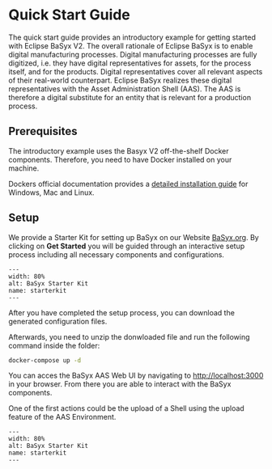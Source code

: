 # Quick Start Guide

The quick start guide provides an introductory example for getting started with Eclipse BaSyx V2.
The overall rationale of Eclipse BaSyx is to enable digital manufacturing processes.
Digital manufacturing processes are fully digitized, i.e. they have digital representatives for assets, for the process itself, and for the products.
Digital representatives cover all relevant aspects of their real-world counterpart.
Eclipse BaSyx realizes these digital representatives with the Asset Administration Shell (AAS).
The AAS is therefore a digital substitute for an entity that is relevant for a production process.

## Prerequisites

The introductory example uses the Basyx V2 off-the-shelf Docker components.
Therefore, you need to have Docker installed on your machine.

Dockers official documentation provides a [detailed installation guide](https://docs.docker.com/get-docker/) for Windows, Mac and Linux.

## Setup

We provide a Starter Kit for setting up BaSyx on our Website [BaSyx.org](https://basyx.org/#/).
By clicking on **Get Started** you will be guided through an interactive setup process including all necessary components and configurations.

```{figure} ./images/starterkit.png
---
width: 80%
alt: BaSyx Starter Kit
name: starterkit
---
```

After you have completed the setup process, you can download the generated configuration files.

Afterwards, you need to unzip the donwloaded file and run the following command inside the folder:

```bash
docker-compose up -d
```

You can acces the BaSyx AAS Web UI by navigating to [http://localhost:3000](http://localhost:3000) in your browser.
From there you are able to interact with the BaSyx components.

One of the first actions could be the upload of a Shell using the upload feature of the AAS Environment.

```{figure} ./images/upload_aas.png
---
width: 80%
alt: BaSyx Starter Kit
name: starterkit
---
```
